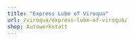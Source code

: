 ```yaml
---
title: "Express Lube of Viroqua"
url: /viroqua/express-lube-of-viroqua/
shop: Autowerkstatt
---
```

